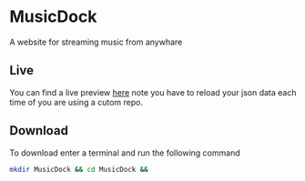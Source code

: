 # MusicDock
A website for streaming music from anywhare

## Live
You can find a live preview [here]() note you have to reload your json data each time of you are using a cutom repo.

## Download
To download enter a terminal and run the following command
```bash
mkdir MusicDock && cd MusicDock && 
```